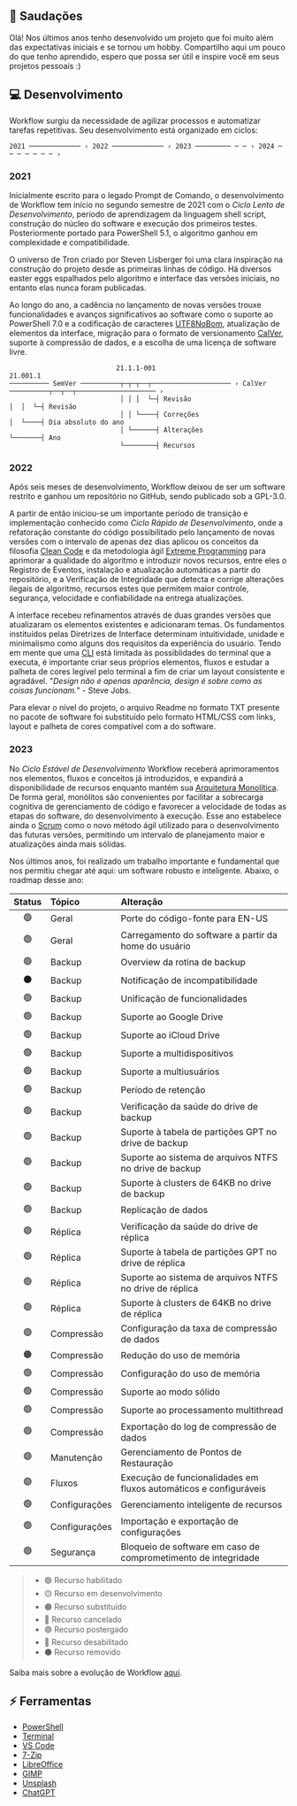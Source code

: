 ## :vulcan_salute: Saudações
Olá! Nos últimos anos tenho desenvolvido um projeto que foi muito além das expectativas iniciais e se tornou um hobby. Compartilho aqui um pouco do que tenho aprendido, espero que possa ser útil e inspire você em seus projetos pessoais :)

## :computer: Desenvolvimento
Workflow surgiu da necessidade de agilizar processos e automatizar tarefas repetitivas. Seu desenvolvimento está organizado em ciclos:

```
2021 ───────────── › 2022 ───────────── › 2023 ───────── ─ ─ › 2024 ─ ─ ─ ─ ─ ─ ─ ›
```
### 2021
Inicialmente escrito para o legado Prompt de Comando, o desenvolvimento de Workflow tem início no segundo semestre de 2021 com o _Ciclo Lento de Desenvolvimento_, período de aprendizagem da linguagem shell script, construção do núcleo do software e execução dos primeiros testes. Posteriormente portado para PowerShell 5.1, o algoritmo ganhou em complexidade e compatibilidade.

O universo de Tron criado por Steven Lisberger foi uma clara inspiração na construção do projeto desde as primeiras linhas de código. Há diversos easter eggs espalhados pelo algoritmo e interface das versões iniciais, no entanto elas nunca foram publicadas.

Ao longo do ano, a cadência no lançamento de novas versões trouxe funcionalidades e avanços significativos ao software como o suporte ao PowerShell 7.0 e a codificação de caracteres [UTF8NoBom](https://github.com/2uj1m28ohz/2uj1m28ohz/blob/main/Topics.md), atualização de elementos da interface, migração para o formato de versionamento [CalVer](https://github.com/2uj1m28ohz/2uj1m28ohz/blob/main/Topics.md), suporte à compressão de dados, e a escolha de uma licença de software livre.

```
                           21.1.1-001                                      21.001.1
────────── SemVer ──────────┬─┬─┬──┬──────────────────── › CalVer ──────────┬──┬──┬──────────────────── ›
                            │ │ │  └─┤ Revisão                              │  │  └─┤ Revisão
                            │ │ └────┤ Correções                            │  └────┤ Dia absoluto do ano
                            │ └──────┤ Alterações                           └───────┤ Ano
                            └────────┤ Recursos
```

### 2022
Após seis meses de desenvolvimento, Workflow deixou de ser um software restrito e ganhou um repositório no GitHub, sendo publicado sob a GPL-3.0.

A partir de então iniciou-se um importante período de transição e implementação conhecido como _Ciclo Rápido de Desenvolvimento_, onde a refatoração constante do código possibilitado pelo lançamento de novas versões com o intervalo de apenas dez dias aplicou os conceitos da filosofia [Clean Code](https://github.com/2uj1m28ohz/2uj1m28ohz/blob/main/Topics.md) e da metodologia ágil [Extreme Programming](https://github.com/2uj1m28ohz/2uj1m28ohz/blob/main/Topics.md) para aprimorar a qualidade do algoritmo e introduzir novos recursos, entre eles o Registro de Eventos, instalação e atualização automáticas a partir do repositório, e a Verificação de Integridade que detecta e corrige alterações ilegais de algoritmo, recursos estes que permitem maior controle, segurança, velocidade e confiabilidade na entrega atualizações.

A interface recebeu refinamentos através de duas grandes versões que atualizaram os elementos existentes e adicionaram temas. Os fundamentos instituídos pelas Diretrizes de Interface determinam intuitividade, unidade e minimalismo como alguns dos requisitos da experiência do usuário. Tendo em mente que uma [CLI](https://github.com/2uj1m28ohz/2uj1m28ohz/blob/main/Topics.md) está limitada às possiblidades do terminal que a executa, é importante criar seus próprios elementos, fluxos e estudar a palheta de cores legível pelo terminal a fim de criar um layout consistente e agradável. "_Design não é apenas aparência, design é sobre como as coisas funcionam._" - Steve Jobs.

Para elevar o nível do projeto, o arquivo Readme no formato TXT presente no pacote de software foi substituído pelo formato HTML/CSS com links, layout e palheta de cores compatível com a do software.

### 2023
No _Ciclo Estável de Desenvolvimento_ Workflow receberá aprimoramentos nos elementos, fluxos e conceitos já introduzidos, e expandirá a disponibilidade de recursos enquanto mantém sua [Arquitetura Monolítica](https://github.com/2uj1m28ohz/2uj1m28ohz/blob/main/Topics.md). De forma geral, monólitos são convenientes por facilitar a sobrecarga cognitiva de gerenciamento de código e favorecer a velocidade de todas as etapas do software, do desenvolvimento à execução. Esse ano estabelece ainda o [Scrum](https://github.com/2uj1m28ohz/2uj1m28ohz/blob/main/Topics.md) como o novo método ágil utilizado para o desenvolvimento das futuras versões, permitindo um intervalo de planejamento maior e atualizações ainda mais sólidas.

Nos últimos anos, foi realizado um trabalho importante e fundamental que nos permitiu chegar até aqui: um software robusto e inteligente. Abaixo, o roadmap desse ano:

|Status|Tópico|Alteração|
|:---:|:---|:---|
|:green_circle:|Geral|Porte do código-fonte para EN-US|
|:green_circle:|Geral|Carregamento do software a partir da home do usuário|
|:green_circle:|Backup|Overview da rotina de backup|
|:black_circle:|Backup|Notificação de incompatibilidade|
|:green_circle:|Backup|Unificação de funcionalidades|
|:green_circle:|Backup|Suporte ao Google Drive|
|:green_circle:|Backup|Suporte ao iCloud Drive|
|:green_circle:|Backup|Suporte a multidispositivos|
|:green_circle:|Backup|Suporte a multiusuários|
|:green_circle:|Backup|Período de retenção|
|:green_circle:|Backup|Verificação da saúde do drive de backup|
|:green_circle:|Backup|Suporte à tabela de partições GPT no drive de backup|
|:green_circle:|Backup|Suporte ao sistema de arquivos NTFS no drive de backup|
|:green_circle:|Backup|Suporte à clusters de 64KB no drive de backup|
|:green_circle:|Backup|Replicação de dados|
|:green_circle:|Réplica|Verificação da saúde do drive de réplica|
|:green_circle:|Réplica|Suporte à tabela de partições GPT no drive de réplica|
|:green_circle:|Réplica|Suporte ao sistema de arquivos NTFS no drive de réplica|
|:green_circle:|Réplica|Suporte à clusters de 64KB no drive de réplica|
|:green_circle:|Compressão|Configuração da taxa de compressão de dados|
|:orange_circle:|Compressão|Redução do uso de memória|
|:green_circle:|Compressão|Configuração do uso de memória|
|:green_circle:|Compressão|Suporte ao modo sólido|
|:green_circle:|Compressão|Suporte ao processamento multithread|
|:green_circle:|Compressão|Exportação do log de compressão de dados|
|:purple_circle:|Manutenção|Gerenciamento de Pontos de Restauração|
|:purple_circle:|Fluxos|Execução de funcionalidades em fluxos automáticos e configuráveis|
|:green_circle:|Configurações|Gerenciamento inteligente de recursos|
|:green_circle:|Configurações|Importação e exportação de configurações|
|:green_circle:|Segurança|Bloqueio de software em caso de comprometimento de integridade|

> - :green_circle: Recurso habilitado
> - :yellow_circle: Recurso em desenvolvimento
> - :orange_circle: Recurso substituído
> - :red_circle: Recurso cancelado
> - :purple_circle: Recurso postergado
> - :large_blue_circle: Recurso desabilitado
> - :black_circle: Recurso removido

Saiba mais sobre a evolução de Workflow [aqui](https://github.com/2uj1m28ohz/workflow/blob/main/Evolution.md).

## :zap: Ferramentas
- [PowerShell](https://github.com/powershell/powershell)
- [Terminal](https://github.com/microsoft/terminal)
- [VS Code](https://github.com/microsoft/vscode)
- [7-Zip](https://7-zip.org)
- [LibreOffice](https://libreoffice.org)
- [GIMP](https://gimp.org)
- [Unsplash](https://unsplash.com)
- [ChatGPT](https://chat.openai.com)
